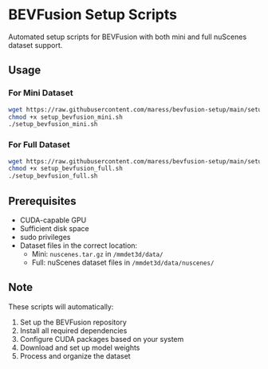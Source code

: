 # BEVFusion Setup Scripts

Automated setup scripts for BEVFusion with both mini and full nuScenes dataset support.

## Usage

### For Mini Dataset
```bash
wget https://raw.githubusercontent.com/maress/bevfusion-setup/main/setup_bevfusion_mini.sh
chmod +x setup_bevfusion_mini.sh
./setup_bevfusion_mini.sh
```

### For Full Dataset
```bash
wget https://raw.githubusercontent.com/maress/bevfusion-setup/main/setup_bevfusion_full.sh
chmod +x setup_bevfusion_full.sh
./setup_bevfusion_full.sh
```

## Prerequisites

- CUDA-capable GPU
- Sufficient disk space
- sudo privileges
- Dataset files in the correct location:
  - Mini: `nuscenes.tar.gz` in `/mmdet3d/data/`
  - Full: nuScenes dataset files in `/mmdet3d/data/nuscenes/`

## Note
These scripts will automatically:
1. Set up the BEVFusion repository
2. Install all required dependencies
3. Configure CUDA packages based on your system
4. Download and set up model weights
5. Process and organize the dataset
